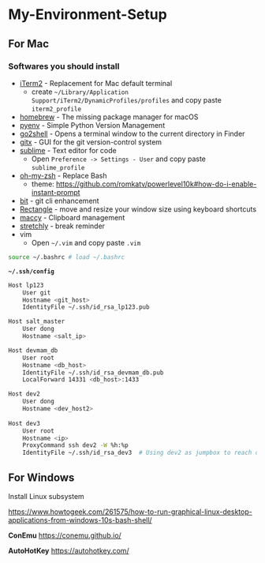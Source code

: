 # My-Environment-Setup

## For Mac

### Softwares you should install

- [iTerm2](https://www.iterm2.com/) - Replacement for Mac default terminal
    - create `~/Library/Application Support/iTerm2/DynamicProfiles/profiles` and copy paste `iterm2_profile`
- [homebrew](https://brew.sh/) - The missing package manager for macOS
- [pyenv](https://github.com/pyenv/pyenv) - Simple Python Version Management
- [go2shell](http://zipzapmac.com/go2shell) - Opens a terminal window to the current directory in Finder
- [gitx](https://rowanj.github.io/gitx/) - GUI for the git version-control system
- [sublime](https://www.sublimetext.com/) - Text editor for code
    - Open `Preference -> Settings - User` and copy paste `sublime_profile` 
- [oh-my-zsh](https://github.com/robbyrussell/oh-my-zsh) - Replace Bash
    - theme: https://github.com/romkatv/powerlevel10k#how-do-i-enable-instant-prompt
- [bit](https://github.com/chriswalz/bit) - git cli enhancement
- [Rectangle](https://rectangleapp.com) - move and resize your window size using keyboard shortcuts
- [maccy](https://maccy.app) - Clipboard management
- [stretchly](https://github.com/hovancik/stretchly) - break reminder
- vim
    - Open `~/.vim` and copy paste `.vim`
    
```bash
source ~/.bashrc # load ~/.bashrc
```

**`~/.ssh/config`**

```bash
Host lp123
    User git 
    Hostname <git_host>
    IdentityFile ~/.ssh/id_rsa_lp123.pub

Host salt_master
    User dong
    Hostname <salt_ip>

Host devmam_db
    User root
    Hostname <db_host>
    IdentityFile ~/.ssh/id_rsa_devmam_db.pub
    LocalForward 14331 <db_host>:1433

Host dev2
    User dong
    Hostname <dev_host2>
   
Host dev3
    User root
    Hostname <ip>
    ProxyCommand ssh dev2 -W %h:%p
    IdentityFile ~/.ssh/id_rsa_dev3  # Using dev2 as jumpbox to reach dev3 indirectly, the private key here is for dev3
```


## For Windows

Install Linux subsystem

https://www.howtogeek.com/261575/how-to-run-graphical-linux-desktop-applications-from-windows-10s-bash-shell/

**ConEmu** https://conemu.github.io/

**AutoHotKey** https://autohotkey.com/
